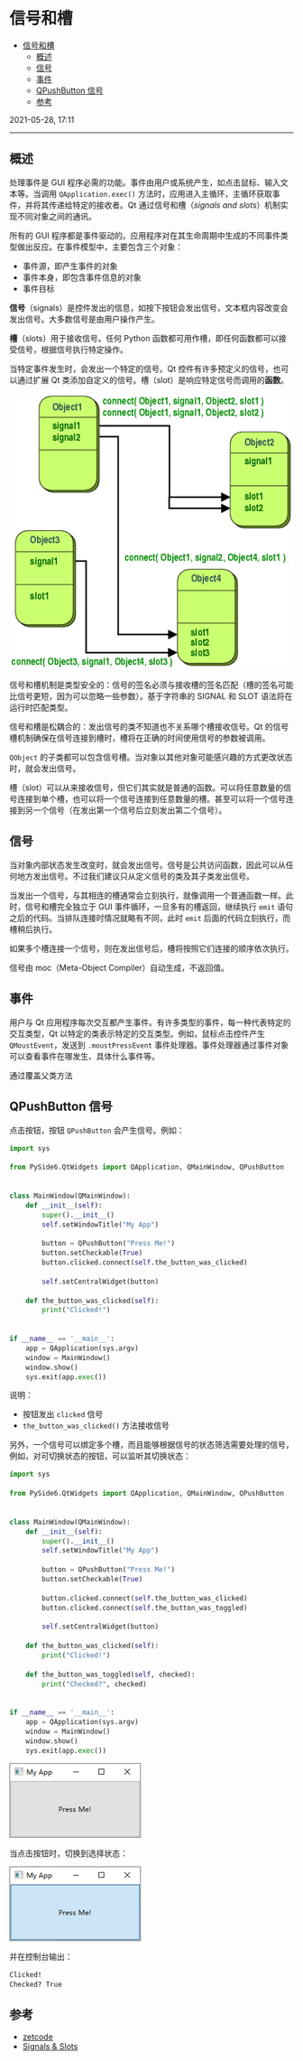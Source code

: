 # 信号和槽

- [信号和槽](#信号和槽)
  - [概述](#概述)
  - [信号](#信号)
  - [事件](#事件)
  - [QPushButton 信号](#qpushbutton-信号)
  - [参考](#参考)

2021-05-28, 17:11
****

## 概述

处理事件是 GUI 程序必需的功能。事件由用户或系统产生，如点击鼠标、输入文本等。当调用 `QApplication.exec()` 方法时，应用进入主循环，主循环获取事件，并将其传递给特定的接收者。Qt 通过信号和槽（*signals and slots*）机制实现不同对象之间的通讯。

所有的 GUI 程序都是事件驱动的。应用程序对在其生命周期中生成的不同事件类型做出反应。在事件模型中，主要包含三个对象：

- 事件源，即产生事件的对象
- 事件本身，即包含事件信息的对象
- 事件目标

**信号**（signals）是控件发出的信息，如按下按钮会发出信号，文本框内容改变会发出信号。大多数信号是由用户操作产生。

**槽**（slots）用于接收信号。任何 Python 函数都可用作槽，即任何函数都可以接受信号，根据信号执行特定操作。

当特定事件发生时，会发出一个特定的信号。Qt 控件有许多预定义的信号，也可以通过扩展 Qt 类添加自定义的信号。槽（slot）是响应特定信号而调用的**函数**。

![](images/2021-06-01-13-37-49.png)

信号和槽机制是类型安全的：信号的签名必须与接收槽的签名匹配（槽的签名可能比信号更短，因为可以忽略一些参数）。基于字符串的 SIGNAL 和 SLOT 语法将在运行时匹配类型。

信号和槽是松耦合的：发出信号的类不知道也不关系哪个槽接收信号。Qt 的信号槽机制确保在信号连接到槽时，槽将在正确的时间使用信号的参数被调用。

`QObject` 的子类都可以包含信号槽。当对象以其他对象可能感兴趣的方式更改状态时，就会发出信号。

槽（slot）可以从来接收信号，但它们其实就是普通的函数。可以将任意数量的信号连接到单个槽，也可以将一个信号连接到任意数量的槽。甚至可以将一个信号连接到另一个信号（在发出第一个信号后立刻发出第二个信号）。

## 信号

当对象内部状态发生改变时，就会发出信号。信号是公共访问函数，因此可以从任何地方发出信号。不过我们建议只从定义信号的类及其子类发出信号。

当发出一个信号，与其相连的槽通常会立刻执行，就像调用一个普通函数一样。此时，信号和槽完全独立于 GUI 事件循环，一旦多有的槽返回，继续执行 `emit` 语句之后的代码。当排队连接时情况就略有不同，此时 `emit` 后面的代码立刻执行，而槽稍后执行。

如果多个槽连接一个信号，则在发出信号后，槽将按照它们连接的顺序依次执行。

信号由 moc（Meta-Object Compiler）自动生成，不返回值。

## 事件

用户与 Qt 应用程序每次交互都产生事件。有许多类型的事件，每一种代表特定的交互类型，Qt 以特定的类表示特定的交互类型。例如，鼠标点击控件产生 `QMoustEvent`，发送到 `.moustPressEvent` 事件处理器。事件处理器通过事件对象可以查看事件在哪发生、具体什么事件等。

通过覆盖父类方法

## QPushButton 信号

点击按钮，按钮 `QPushButton` 会产生信号。例如：

```py
import sys

from PySide6.QtWidgets import QApplication, QMainWindow, QPushButton


class MainWindow(QMainWindow):
    def __init__(self):
        super().__init__()
        self.setWindowTitle("My App")

        button = QPushButton("Press Me!")
        button.setCheckable(True)
        button.clicked.connect(self.the_button_was_clicked)

        self.setCentralWidget(button)

    def the_button_was_clicked(self):
        print("Clicked!")


if __name__ == '__main__':
    app = QApplication(sys.argv)
    window = MainWindow()
    window.show()
    sys.exit(app.exec())
```

说明：

- 按钮发出 `clicked` 信号
- `the_button_was_clicked()` 方法接收信号

另外，一个信号可以绑定多个槽，而且能够根据信号的状态筛选需要处理的信号，例如，对可切换状态的按钮，可以监听其切换状态：

```py
import sys

from PySide6.QtWidgets import QApplication, QMainWindow, QPushButton


class MainWindow(QMainWindow):
    def __init__(self):
        super().__init__()
        self.setWindowTitle("My App")

        button = QPushButton("Press Me!")
        button.setCheckable(True)

        button.clicked.connect(self.the_button_was_clicked)
        button.clicked.connect(self.the_button_was_toggled)

        self.setCentralWidget(button)

    def the_button_was_clicked(self):
        print("Clicked!")

    def the_button_was_toggled(self, checked):
        print("Checked?", checked)


if __name__ == '__main__':
    app = QApplication(sys.argv)
    window = MainWindow()
    window.show()
    sys.exit(app.exec())
```

![](images/2021-05-31-08-52-19.png)

当点击按钮时，切换到选择状态：

![](images/2021-05-31-08-52-36.png)

并在控制台输出：

```txt
Clicked!
Checked? True
```

## 参考

- [zetcode](https://zetcode.com/gui/pysidetutorial/eventsandsignals/)
- [Signals & Slots](https://doc.qt.io/qt-6/signalsandslots.html)
